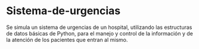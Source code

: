# Sistema-de-urgencias
Se simula un sistema de urgencias de un hospital, utilizando las estructuras de datos básicas de Python, para el manejo y control de la información y de la atención de los pacientes que entran al mismo. 
